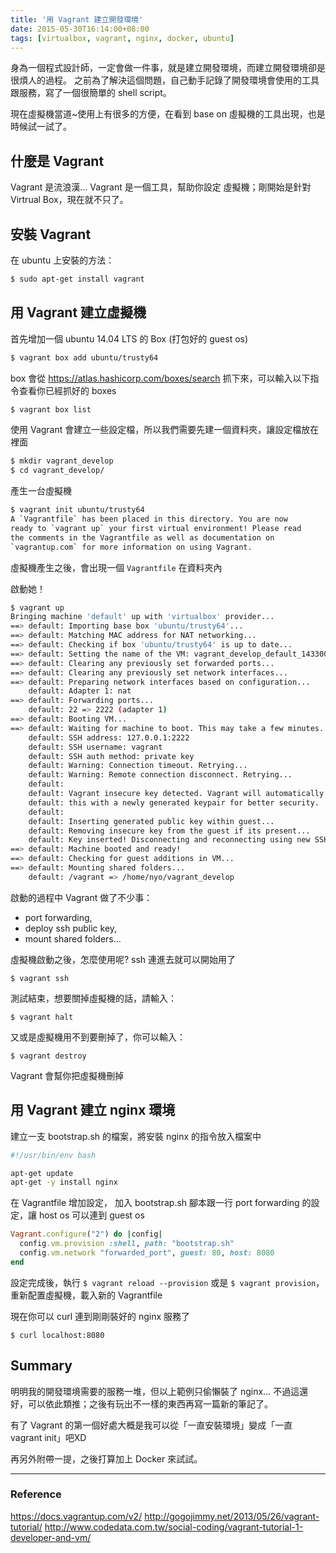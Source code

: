 ```yaml
---
title: '用 Vagrant 建立開發環境'
date: 2015-05-30T16:14:00+08:00
tags: [virtualbox, vagrant, nginx, docker, ubuntu]
---
```


身為一個程式設計師，一定會做一件事，就是建立開發環境，而建立開發環境卻是很煩人的過程。
之前為了解決這個問題，自己動手記錄了開發環境會使用的工具跟服務，寫了一個很簡單的 shell script。

現在虛擬機當道~使用上有很多的方便，在看到 base on 虛擬機的工具出現，也是時候試一試了。

## 什麼是 Vagrant

Vagrant 是流浪漢…
Vagrant 是一個工具，幫助你設定 虛擬機；剛開始是針對 Virtrual Box，現在就不只了。

## 安裝 Vagrant

在 ubuntu 上安裝的方法：

```sh
$ sudo apt-get install vagrant
```

## 用 Vagrant 建立虛擬機

首先增加一個 ubuntu 14.04 LTS 的 Box (打包好的 guest os)

```sh
$ vagrant box add ubuntu/trusty64
```

box 會從 https://atlas.hashicorp.com/boxes/search 抓下來，可以輸入以下指令查看你已經抓好的 boxes

```sh
$ vagrant box list
```

使用 Vagrant 會建立一些設定檔，所以我們需要先建一個資料夾，讓設定檔放在裡面

```sh
$ mkdir vagrant_develop
$ cd vagrant_develop/
```

產生一台虛擬機

```sh
$ vagrant init ubuntu/trusty64
A `Vagrantfile` has been placed in this directory. You are now
ready to `vagrant up` your first virtual environment! Please read
the comments in the Vagrantfile as well as documentation on
`vagrantup.com` for more information on using Vagrant.
```

虛擬機產生之後，會出現一個 `Vagrantfile` 在資料夾內

啟動她！
```sh
$ vagrant up
Bringing machine 'default' up with 'virtualbox' provider...
==> default: Importing base box 'ubuntu/trusty64'...
==> default: Matching MAC address for NAT networking...
==> default: Checking if box 'ubuntu/trusty64' is up to date...
==> default: Setting the name of the VM: vagrant_develop_default_1433005676358_75321
==> default: Clearing any previously set forwarded ports...
==> default: Clearing any previously set network interfaces...
==> default: Preparing network interfaces based on configuration...
    default: Adapter 1: nat
==> default: Forwarding ports...
    default: 22 => 2222 (adapter 1)
==> default: Booting VM...
==> default: Waiting for machine to boot. This may take a few minutes...
    default: SSH address: 127.0.0.1:2222
    default: SSH username: vagrant
    default: SSH auth method: private key
    default: Warning: Connection timeout. Retrying...
    default: Warning: Remote connection disconnect. Retrying...
    default:
    default: Vagrant insecure key detected. Vagrant will automatically replace
    default: this with a newly generated keypair for better security.
    default:
    default: Inserting generated public key within guest...
    default: Removing insecure key from the guest if its present...
    default: Key inserted! Disconnecting and reconnecting using new SSH key...
==> default: Machine booted and ready!
==> default: Checking for guest additions in VM...
==> default: Mounting shared folders...
    default: /vagrant => /home/nyo/vagrant_develop
```

啟動的過程中 Vagrant 做了不少事：
- port forwarding,
- deploy ssh public key,
- mount shared folders...


虛擬機啟動之後，怎麼使用呢? ssh 連進去就可以開始用了
```
$ vagrant ssh
```

測試結束，想要關掉虛擬機的話，請輸入：
```
$ vagrant halt
```

又或是虛擬機用不到要刪掉了，你可以輸入：
```
$ vagrant destroy
```

Vagrant 會幫你把虛擬機刪掉

## 用 Vagrant 建立 nginx 環境

建立一支 bootstrap.sh 的檔案，將安裝 nginx 的指令放入檔案中
```bash
#!/usr/bin/env bash

apt-get update
apt-get -y install nginx
```

在 Vagrantfile 增加設定，
加入 bootstrap.sh 腳本跟一行 port forwarding 的設定，讓 host os 可以連到 guest os
```ruby
Vagrant.configure("2") do |config|
  config.vm.provision :shell, path: "bootstrap.sh"
  config.vm.network "forwarded_port", guest: 80, host: 8080
end
```

設定完成後，執行 `$ vagrant reload --provision` 或是 `$ vagrant provision`，重新配置虛擬機，載入新的 Vagrantfile

現在你可以 curl 連到剛剛裝好的 nginx 服務了
```
$ curl localhost:8080
```

## Summary

明明我的開發環境需要的服務一堆，但以上範例只偷懶裝了 nginx...
不過這還好，可以依此類推；之後有玩出不一樣的東西再寫一篇新的筆記了。

有了 Vagrant 的第一個好處大概是我可以從「一直安裝環境」變成「一直 vagrant init」吧XD

再另外附帶一提，之後打算加上 Docker 來試試。

---

### Reference
https://docs.vagrantup.com/v2/
http://gogojimmy.net/2013/05/26/vagrant-tutorial/
http://www.codedata.com.tw/social-coding/vagrant-tutorial-1-developer-and-vm/
